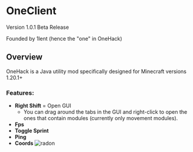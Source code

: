 
# OneClient
Version 1.0.1 Beta Release

Founded by 1lent (hence the "one" in OneHack)

## Overview
OneHack is a Java utility mod
specifically designed for Minecraft versions 1.20.1+

### Features:

- **Right Shift** = Open GUI
  - You can drag around the tabs in the GUI and right-click to open the ones that contain modules (currently only movement modules).
- **Fps**
- **Toggle Sprint**
- **Ping**
- **Coords**
![radon](https://github.com/user-attachments/assets/3a4a0cf4-25b2-4df6-b862-2bd63bf6ce3a)
